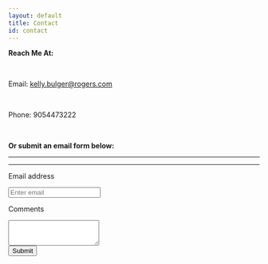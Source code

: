 ```yaml
---
layout: default
title: Contact
id: contact
---
```

**Reach Me At:** 

**<br>**

Email: kelly.bulger@rogers.com

<br>

Phone: 9054473222

<br>

**Or submit an email form below:**

****

 ****

 <div>

  <label for="exampleInputEmail1">Email address</label>

  <input type="email" class="form-control" id="exampleInputEmail1" aria-describedby="emailHelp" placeholder="Enter email">

 <label for="exampleTextarea">Comments</label>

  <textarea class="form-control" id="exampleTextarea" rows="3"></textarea>

   </div> <button type="submit" class="btn btn-primary">Submit</button>
